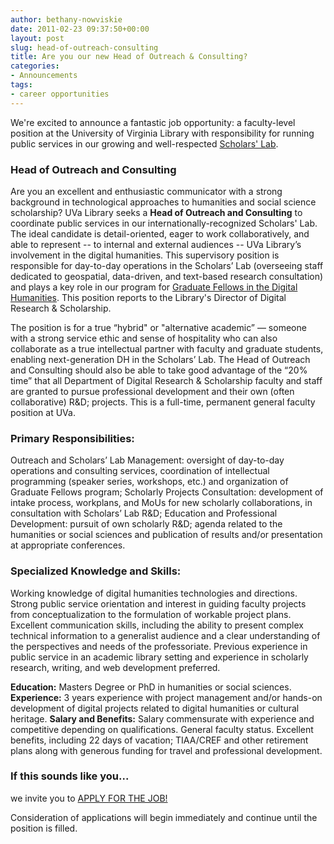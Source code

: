 ```yaml
---
author: bethany-nowviskie
date: 2011-02-23 09:37:50+00:00
layout: post
slug: head-of-outreach-consulting
title: Are you our new Head of Outreach & Consulting?
categories:
- Announcements
tags:
- career opportunities
---
```


We're excited to announce a fantastic job opportunity: a faculty-level position at the University of Virginia Library with responsibility for running public services in our growing and well-respected [Scholars' Lab](http://lib.virginia.edu/scholarslab).  



### Head of Outreach and Consulting


Are you an excellent and enthusiastic communicator with a strong background in technological approaches to humanities and social science scholarship? UVa Library seeks a **Head of Outreach and Consulting** to coordinate public services in our internationally-recognized Scholars' Lab. The ideal candidate is detail-oriented, eager to work collaboratively, and able to represent -- to internal and external audiences -- UVa Library’s involvement in the digital humanities. This supervisory position is responsible for day-to-day operations in the Scholars’ Lab (overseeing staff dedicated to geospatial, data-driven, and text-based research consultation) and plays a key role in our program for [Graduate Fellows in the Digital Humanities](http://www2.lib.virginia.edu/scholarslab/about/fellowship.html).  This position reports to the Library's Director of Digital Research & Scholarship.

The position is for a true “hybrid" or "alternative academic” &mdash; someone with a strong service ethic and sense of hospitality who can also collaborate as a true intellectual partner with faculty and graduate students, enabling next-generation DH in the Scholars’ Lab. The Head of Outreach and Consulting should also be able to take good advantage of the “20% time” that all Department of Digital Research & Scholarship faculty and staff are granted to pursue professional development and their own (often collaborative) R&D; projects.  This is a full-time, permanent general faculty position at UVa.



### Primary Responsibilities:


Outreach and Scholars’ Lab Management: oversight of day-to-day operations and consulting services, coordination of intellectual programming (speaker series, workshops, etc.) and organization of Graduate Fellows program; Scholarly Projects Consultation: development of intake process, workplans, and MoUs for new scholarly collaborations, in consultation with Scholars’ Lab R&D; Education and Professional Development: pursuit of own scholarly R&D; agenda related to the humanities or social sciences and publication of results and/or presentation at appropriate conferences.



### Specialized Knowledge and Skills:


Working knowledge of digital humanities technologies and directions.  Strong public service orientation and interest in guiding faculty projects from conceptualization to the formulation of workable project plans.  Excellent communication skills, including the ability to present complex technical information to a generalist audience and a clear understanding of the perspectives and needs of the professoriate. Previous experience in public service in an academic library setting and experience in scholarly research, writing, and web development preferred.

**Education:**  Masters Degree or PhD in humanities or social sciences. 
**Experience:** 3 years experience with project management and/or hands-on development of digital projects related to digital humanities or cultural heritage.
**Salary and Benefits:**  Salary commensurate with experience and competitive depending on qualifications. General faculty status. Excellent benefits, including 22 days of vacation; TIAA/CREF and other retirement plans along with generous funding for travel and professional development. 



### If this sounds like you...


we invite you to [APPLY FOR THE JOB!](http://jobs.virginia.edu/applicants/Central?quickFind=63447)

Consideration of applications will begin immediately and continue until the position is filled.

